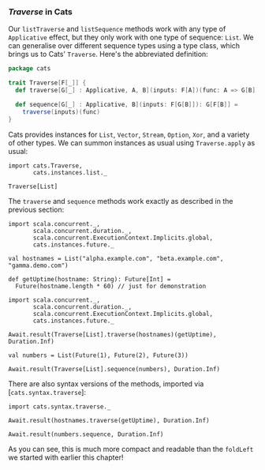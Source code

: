 ### *Traverse* in Cats

Our `listTraverse` and `listSequence` methods
work with any type of `Applicative` effect,
but they only work with one type of sequence: `List`.
We can generalise over different sequence types using a type class,
which brings us to Cats' `Traverse`.
Here's the abbreviated definition:

```scala
package cats

trait Traverse[F[_]] {
  def traverse[G[_] : Applicative, A, B](inputs: F[A])(func: A => G[B]): G[F[B]]

  def sequence[G[_] : Applicative, B](inputs: F[G[B]]): G[F[B]] =
    traverse(inputs)(func)
}
```

Cats provides instances for `List`, `Vector`, `Stream`, `Option`, `Xor`,
and a variety of other types.
We can summon instances as usual using `Traverse.apply` as usual:

```tut:book
import cats.Traverse,
       cats.instances.list._

Traverse[List]
```

The `traverse` and `sequence` methods
work exactly as described in the previous section:

```tut:book:invisible
import scala.concurrent._,
       scala.concurrent.duration._,
       scala.concurrent.ExecutionContext.Implicits.global,
       cats.instances.future._

val hostnames = List("alpha.example.com", "beta.example.com", "gamma.demo.com")

def getUptime(hostname: String): Future[Int] =
  Future(hostname.length * 60) // just for demonstration
```

```tut:book
import scala.concurrent._,
       scala.concurrent.duration._,
       scala.concurrent.ExecutionContext.Implicits.global,
       cats.instances.future._

Await.result(Traverse[List].traverse(hostnames)(getUptime), Duration.Inf)

val numbers = List(Future(1), Future(2), Future(3))

Await.result(Traverse[List].sequence(numbers), Duration.Inf)
```

There are also syntax versions of the methods,
imported via [`cats.syntax.traverse`]:

```tut:book
import cats.syntax.traverse._

Await.result(hostnames.traverse(getUptime), Duration.Inf)

Await.result(numbers.sequence, Duration.Inf)
```

As you can see, this is much more compact and readable
than the `foldLeft` we started with earlier this chapter!
